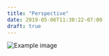 ```yaml
---
title: "Perspective"
date: 2019-05-06T11:30:22-07:00
draft: true
---
```

![Example image](/img/pictures/IMG-1076.JPG)
